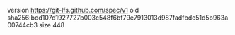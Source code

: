 version https://git-lfs.github.com/spec/v1
oid sha256:bdd107d1927727b003c548f6bf79e7913013d987fadfbde51d5b963a00744cb3
size 448
